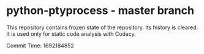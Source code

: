 # python-ptyprocess - master branch

This repository contains frozen state of the repository.
Its history is cleared. It is used only for static code
analysis with Codacy.

Commit Time: 1692184852